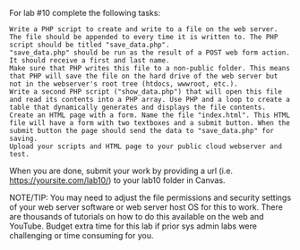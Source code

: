 For lab #10 complete the following tasks:

    Write a PHP script to create and write to a file on the web server. The file should be appended to every time it is written to. The PHP script should be titled "save_data.php".
    "save_data.php" should be run as the result of a POST web form action. It should receive a first and last name.
    Make sure that PHP writes this file to a non-public folder. This means that PHP will save the file on the hard drive of the web server but not in the webserver's root tree (htdocs, wwwroot, etc.).
    Write a second PHP script ("show_data.php") that will open this file and read its contents into a PHP array. Use PHP and a loop to create a table that dynamically generates and displays the file contents.
    Create an HTML page with a form. Name the file "index.html". This HTML file will have a form with two textboxes and a submit button. When the submit button the page should send the data to "save_data.php" for saving.
    Upload your scripts and HTML page to your public cloud webserver and test.

When you are done, submit your work by providing a url (i.e. https://yoursite.com/lab10/) to your lab10 folder in Canvas.

NOTE/TIP: You may need to adjust the file permissions and security settings of your web server software or web server host OS for this to work. There are thousands of tutorials on how to do this available on the web and YouTube. Budget extra time for this lab if prior sys admin labs were challenging or time consuming for you.